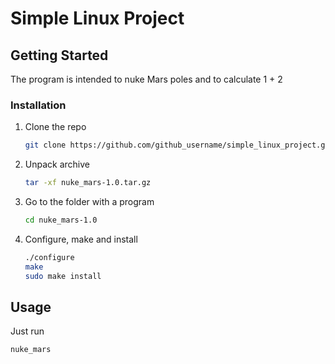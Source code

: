 # Simple Linux Project

## Getting Started

The program is intended to nuke Mars poles and to calculate 1 + 2

### Installation

1. Clone the repo
   ```sh
   git clone https://github.com/github_username/simple_linux_project.git
   ```
2. Unpack archive 
   ```sh
   tar -xf nuke_mars-1.0.tar.gz 
   ```
3. Go to the folder with a program
   ```sh
   cd nuke_mars-1.0
   ```
4. Configure, make and install
   ```sh
   ./configure
   make
   sudo make install
   ```


<!-- USAGE EXAMPLES -->
## Usage

Just run 
  ```sh
  nuke_mars
  ```
  



